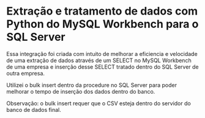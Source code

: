 # Extração e tratamento de dados com Python do MySQL Workbench para o SQL Server

Essa integração foi criada com intuito de melhorar a eficiencia e velocidade de uma extração de dados através de um SELECT no MySQL Workbench de uma empresa e inserção desse SELECT tratado dentro do SQL Server de outra empresa.

Utilizei o bulk insert dentro da procedure no SQL Server para poder melhorar o tempo de inserção dos dados dentro do banco.

Observação: o bulk insert requer que o CSV esteja dentro do servidor do banco de dados final.
